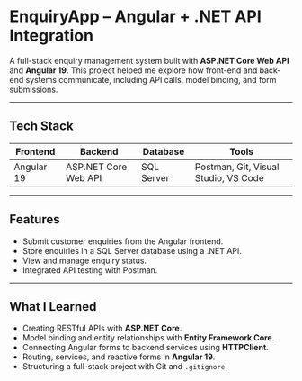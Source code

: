 # EnquiryApp – Angular + .NET API Integration

A full-stack enquiry management system built with **ASP.NET Core Web API** and **Angular 19**. This project helped me explore how front-end and back-end systems communicate, including API calls, model binding, and form submissions.

---

## Tech Stack

| Frontend | Backend | Database | Tools |
|---------|---------|----------|-------|
| Angular 19 | ASP.NET Core Web API | SQL Server | Postman, Git, Visual Studio, VS Code |

---

## Features

- Submit customer enquiries from the Angular frontend.
- Store enquiries in a SQL Server database using a .NET API.
- View and manage enquiry status.
- Integrated API testing with Postman.

---

## What I Learned

- Creating RESTful APIs with **ASP.NET Core**.
- Model binding and entity relationships with **Entity Framework Core**.
- Connecting Angular forms to backend services using **HTTPClient**.
- Routing, services, and reactive forms in **Angular 19**.
- Structuring a full-stack project with Git and `.gitignore`.
